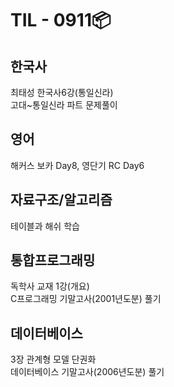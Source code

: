 # TIL - 0911📦

## 한국사
최태성 한국사6강(통일신라)  
고대~통일신라 파트 문제풀이  

## 영어  
해커스 보카 Day8, 영단기 RC Day6  

## 자료구조/알고리즘  
테이블과 해쉬 학습  

## 통합프로그래밍
독학사 교재 1강(개요)  
C프로그래밍 기말고사(2001년도분) 풀기   
  
## 데이터베이스
3장 관계형 모델 단권화  
데이터베이스 기말고사(2006년도분) 풀기  
  
